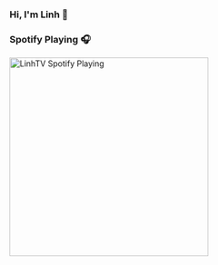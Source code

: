 ### Hi, I'm Linh  👋

### Spotify Playing 🎧
[<img src="https://spotify-playing-git-master.j2teamnnl.vercel.app/api/spotify-playing" alt="LinhTV Spotify Playing" width="350" />](https://open.spotify.com/user/31ghget3jspvgpjwbv5pcwli3smab)

